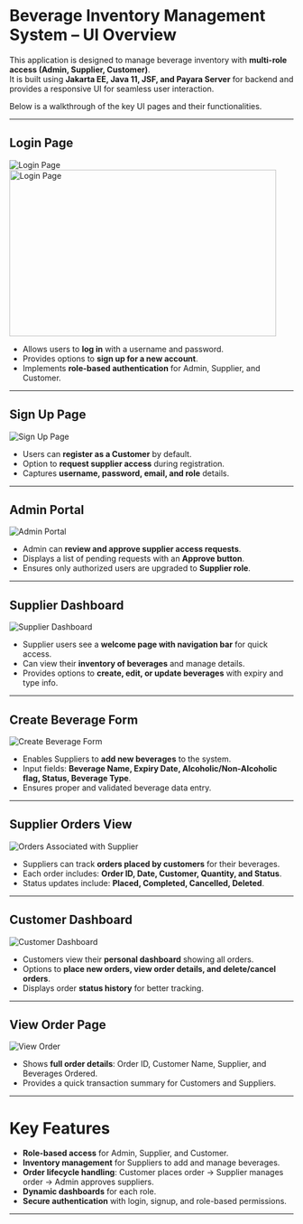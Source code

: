 # Beverage Inventory Management System – UI Overview  

This application is designed to manage beverage inventory with **multi-role access (Admin, Supplier, Customer)**.  
It is built using **Jakarta EE, Java 11, JSF, and Payara Server** for backend and provides a responsive UI for seamless user interaction.  

Below is a walkthrough of the key UI pages and their functionalities.  

---

## Login Page  
![Login Page](<img width="473" height="295" alt="Login Page" src="https://github.com/user-attachments/assets/303e4b63-1e73-43b9-a1d3-12660476c148" />
)  
<img width="473" height="295" alt="Login Page" src="https://github.com/user-attachments/assets/4dab983b-9e76-4362-b093-4345e2269212" />

- Allows users to **log in** with a username and password.  
- Provides options to **sign up for a new account**.  
- Implements **role-based authentication** for Admin, Supplier, and Customer.  

---

## Sign Up Page  
![Sign Up Page](<img width="282" height="277" alt="Signup Page" src="https://github.com/user-attachments/assets/422f3a4a-52dd-45b8-a63e-c3652a42c1ce" />
)  

- Users can **register as a Customer** by default.  
- Option to **request supplier access** during registration.  
- Captures **username, password, email, and role** details.  

---

## Admin Portal  
![Admin Portal](<img width="817" height="323" alt="Admin Portal" src="https://github.com/user-attachments/assets/7395eef6-41ac-4967-a423-c20fc3bafd05" />
)  

- Admin can **review and approve supplier access requests**.  
- Displays a list of pending requests with an **Approve button**.  
- Ensures only authorized users are upgraded to **Supplier role**.  

---

## Supplier Dashboard  
![Supplier Dashboard](<img width="819" height="375" alt="Supplier Page" src="https://github.com/user-attachments/assets/a258cbcb-2e87-4783-b4b9-3fc7894c9a47" />
)  

- Supplier users see a **welcome page with navigation bar** for quick access.  
- Can view their **inventory of beverages** and manage details.  
- Provides options to **create, edit, or update beverages** with expiry and type info.  

---

## Create Beverage Form  
![Create Beverage Form](link-to-image)  

- Enables Suppliers to **add new beverages** to the system.  
- Input fields: **Beverage Name, Expiry Date, Alcoholic/Non-Alcoholic flag, Status, Beverage Type**.  
- Ensures proper and validated beverage data entry.  

---

## Supplier Orders View  
![Orders Associated with Supplier](link-to-image)  

- Suppliers can track **orders placed by customers** for their beverages.  
- Each order includes: **Order ID, Date, Customer, Quantity, and Status**.  
- Status updates include: **Placed, Completed, Cancelled, Deleted**.  

---

## Customer Dashboard  
![Customer Dashboard](link-to-image)  

- Customers view their **personal dashboard** showing all orders.  
- Options to **place new orders, view order details, and delete/cancel orders**.  
- Displays order **status history** for better tracking.  

---

## View Order Page  
![View Order](link-to-image)  

- Shows **full order details**: Order ID, Customer Name, Supplier, and Beverages Ordered.  
- Provides a quick transaction summary for Customers and Suppliers.  

---

# Key Features  

- **Role-based access** for Admin, Supplier, and Customer.  
- **Inventory management** for Suppliers to add and manage beverages.  
- **Order lifecycle handling**: Customer places order → Supplier manages order → Admin approves suppliers.  
- **Dynamic dashboards** for each role.  
- **Secure authentication** with login, signup, and role-based permissions.  

---
